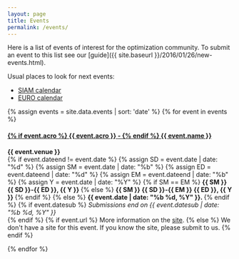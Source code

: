 ```yaml
---
layout: page
title: Events
permalink: /events/
---
```


Here is a list of events of interest for the optimization community.
To submit an event to this list see our
[guide]({{ site.baseurl }}/2016/01/26/new-events.html).

Usual places to look for next events:
- [SIAM calendar](http://siam.org/meetings/calendar.php)
- [EURO calendar](https://www.euro-online.org/web/pages/460/calendar)

{% assign events = site.data.events | sort: 'date' %}
{% for event in events %}
<div class="card container-fluid">
<h4 id="{{event.key}}">
<a href="#{{ event.key }}"></a>
<a href="{{ event.url }}">
{% if event.acro %}
  <strong> {{ event.acro }} </strong> -
{% endif %}
{{ event.name }}
</a>
</h4>
<p>
<strong> {{ event.venue }} </strong> <br>
{% if event.dateend != event.date %}
  {% assign SD = event.date | date: "%d" %}
  {% assign SM = event.date | date: "%b" %}
  {% assign ED = event.dateend | date: "%d" %}
  {% assign EM = event.dateend | date: "%b" %}
  <!-- assuming no event is happening trough the new year's day -->
  {% assign Y = event.date | date: "%Y" %}
  {% if SM == EM %}
  <strong> {{ SM }} {{ SD }}-{{ ED }}, {{ Y }} </strong>
  {% else %}
  <strong> {{ SM }} {{ SD }}-{{ EM }} {{ ED }}, {{ Y }} </strong>
  {% endif %}
{% else %}
  <strong> {{ event.date | date: "%b %d, %Y" }}. </strong>
{% endif %}
{% if event.datesub %}
<em> Submissions end
on {{ event.datesub | date: "%b %d, %Y" }}</em>
<br>
{% endif %}
{% if event.url %}
More information on the
<a href="{{ event.url }}">site</a>.
{% else %}
We don't have a site for this event.
If you know the site, please submit to us.
{% endif %}
</p>
</div>
{% endfor %}
